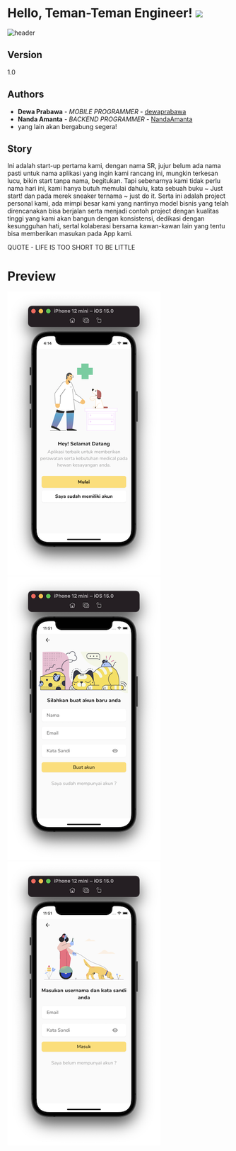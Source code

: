# Hello, Teman-Teman Engineer! <img src="https://raw.githubusercontent.com/MartinHeinz/MartinHeinz/master/wave.gif" width="30px">

![header](https://capsule-render.vercel.app/api?type=wave&color=auto&height=300&section=footer&text=SR%20PROJECT&fontSize=90)

## Version

1.0

## Authors

* **Dewa Prabawa** - *MOBILE PROGRAMMER* - [dewaprabawa](https://github.com/dewaprabawa)
* **Nanda Amanta** - *BACKEND PROGRAMMER* - [NandaAmanta](https://github.com/NandaAmanta)
* yang lain akan bergabung segera!


## Story

Ini adalah start-up pertama kami, dengan nama SR, jujur belum ada nama pasti untuk nama aplikasi yang ingin kami rancang ini, mungkin terkesan lucu, bikin start tanpa nama, begitukan. Tapi sebenarnya kami tidak perlu nama hari ini, kami hanya butuh memulai dahulu, kata sebuah buku ~ Just start! dan pada merek sneaker ternama ~ just do it. Serta ini adalah project personal kami, ada mimpi besar kami yang nantinya model bisnis yang telah direncanakan bisa berjalan serta menjadi contoh project dengan kualitas tinggi yang kami akan bangun dengan konsistensi, dedikasi dengan kesungguhan hati, sertal kolaberasi bersama kawan-kawan lain yang tentu bisa memberikan masukan pada App kami. 

QUOTE - LIFE IS TOO SHORT TO BE LITTLE 

# Preview 


![](https://github.com/dewaprabawa/sr_project_flutter/blob/master/sc_1.png) 
![](https://github.com/dewaprabawa/sr_project_flutter/blob/master/sc_2.png) 
![](https://github.com/dewaprabawa/sr_project_flutter/blob/master/sc_3.png) 

